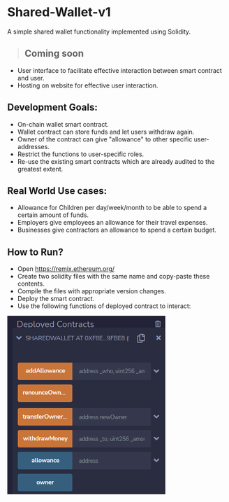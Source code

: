 # Shared-Wallet-v1
A simple shared wallet functionality implemented using Solidity.

> ## Coming soon
- User interface to facilitate effective interaction between smart contract and user.
- Hosting on website for effective user interaction.

## Development Goals:
- On-chain wallet smart contract.
- Wallet contract can store funds and let users withdraw again.
- Owner of the contract can give "allowance" to other specific user-addresses.
- Restrict the functions to user-specific roles.
- Re-use the existing smart contracts which are already audited to the greatest extent.

## Real World Use cases:
- Allowance for Children per day/week/month to be able to spend a certain amount of funds.
- Employers give employees an allowance for their travel expenses.
- Businesses give contractors an allowance to spend a certain budget.

## How to Run?
- Open https://remix.ethereum.org/
- Create two solidity files with the same name and copy-paste these contents.
- Compile the files with appropriate version changes.
- Deploy the smart contract.
- Use the following functions of deployed contract to interact:

![alt text](https://github.com/pps-19012/Shared-Wallet-v1/blob/main/sharedwallet.png)
